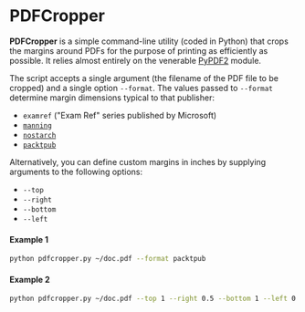 # PDFCropper
**PDFCropper** is a simple command-line utility (coded in Python) that crops the margins around PDFs for the purpose of printing as efficiently as possible.
It relies almost entirely on the venerable [PyPDF2](https://pypi.org/project/PyPDF2/) module.

The script accepts a single argument (the filename of the PDF file to be cropped) and a single option `--format`. 
The values passed to `--format` determine margin dimensions typical to that publisher:
- `examref` ("Exam Ref" series published by Microsoft)
- [`manning`](https://manning.com)
- [`nostarch`](https://nostarch.com)
- [`packtpub`](https://packtpub.com)

Alternatively, you can define custom margins in inches by supplying arguments to the following options:
- `--top`
- `--right`
- `--bottom`
- `--left`

#### Example 1
```sh
python pdfcropper.py ~/doc.pdf --format packtpub
```

#### Example 2
```sh
python pdfcropper.py ~/doc.pdf --top 1 --right 0.5 --bottom 1 --left 0.5
```
